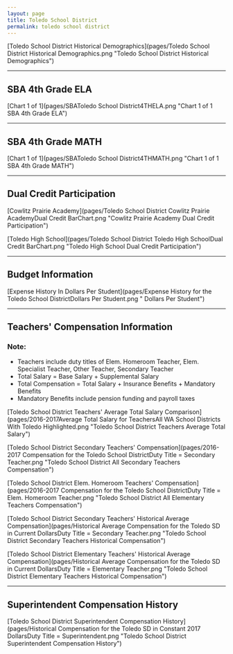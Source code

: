 ```yaml
---
layout: page
title: Toledo School District
permalink: toledo school district
---
```



[Toledo School District Historical Demographics](pages/Toledo School District Historical Demographics.png "Toledo School District Historical Demographics")

___

## SBA 4th Grade ELA

[Chart 1 of 1](pages/SBAToledo School District4THELA.png "Chart 1 of 1 SBA 4th Grade ELA")


___

## SBA 4th Grade MATH

[Chart 1 of 1](pages/SBAToledo School District4THMATH.png "Chart 1 of 1 SBA 4th Grade MATH")


___

## Dual Credit Participation

[Cowlitz Prairie Academy](pages/Toledo School District Cowlitz Prairie AcademyDual Credit BarChart.png "Cowlitz Prairie Academy Dual Credit Participation")

[Toledo High School](pages/Toledo School District Toledo High SchoolDual Credit BarChart.png "Toledo High School Dual Credit Participation")


___

## Budget Information

[Expense History In Dollars Per Student](pages/Expense History for the Toledo School DistrictDollars Per Student.png " Dollars Per Student")


___

## Teachers' Compensation Information
### Note:
- Teachers include duty titles of Elem. Homeroom Teacher, Elem. Specialist Teacher, Other Teacher, Secondary Teacher
- Total Salary = Base Salary + Supplemental Salary
- Total Compensation = Total Salary + Insurance Benefits + Mandatory Benefits
- Mandatory Benefits include pension funding and payroll taxes

[Toledo School District Teachers' Average Total Salary Comparison](pages/2016-2017Average Total Salary for TeachersAll WA School Districts With Toledo Highlighted.png "Toledo School District Teachers Average Total Salary")

[Toledo School District Secondary Teachers' Compensation](pages/2016-2017 Compensation for the Toledo School DistrictDuty Title = Secondary Teacher.png "Toledo School District All Secondary Teachers Compensation")

[Toledo School District Elem. Homeroom Teachers' Compensation](pages/2016-2017 Compensation for the Toledo School DistrictDuty Title = Elem. Homeroom Teacher.png "Toledo School District All Elementary Teachers Compensation")

[Toledo School District Secondary Teachers' Historical Average Compensation](pages/Historical Average Compensation for the Toledo SD in Current DollarsDuty Title = Secondary Teacher.png "Toledo School District Secondary Teachers Historical Compensation")

[Toledo School District Elementary Teachers' Historical Average Compensation](pages/Historical Average Compensation for the Toledo SD in Current DollarsDuty Title = Elementary Teacher.png "Toledo School District Elementary Teachers Historical Compensation")


___

## Superintendent Compensation History

[Toledo School District Superintendent Compensation History](pages/Historical Compensation for the Toledo SD in Constant 2017 DollarsDuty Title = Superintendent.png "Toledo School District Superintendent Compensation History")

